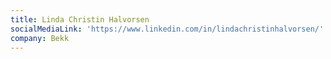 ```yaml
---
title: Linda Christin Halvorsen
socialMediaLink: 'https://www.linkedin.com/in/lindachristinhalvorsen/'
company: Bekk
---
```


